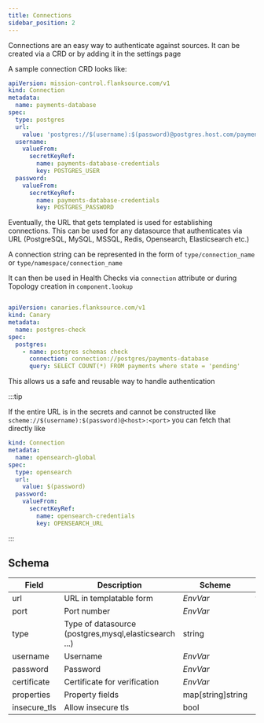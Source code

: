 ```yaml
---
title: Connections
sidebar_position: 2
---
```


Connections are an easy way to authenticate against sources. It can be created via a CRD or by adding it in the settings page

A sample connection CRD looks like:

```yaml
apiVersion: mission-control.flanksource.com/v1
kind: Connection
metadata:
  name: payments-database
spec:
  type: postgres
  url:
    value: 'postgres://$(username):$(password)@postgres.host.com/payments'
  username:
    valueFrom:
      secretKeyRef:
        name: payments-database-credentials
        key: POSTGRES_USER
  password:
    valueFrom:
      secretKeyRef:
        name: payments-database-credentials
        key: POSTGRES_PASSWORD
```

Eventually, the URL that gets templated is used for establishing connections. This can be used for any datasource that authenticates via URL (PostgreSQL, MySQL, MSSQL, Redis, Opensearch, Elasticsearch etc.)

A connection string can be represented in the form of `type/connection_name` or `type/namespace/connection_name`

It can then be used in Health Checks via `connection` attribute or during Topology creation in `component.lookup`

```yaml

apiVersion: canaries.flanksource.com/v1
kind: Canary
metadata:
  name: postgres-check
spec:
  postgres:
    - name: postgres schemas check
      connection: connection://postgres/payments-database
      query: SELECT COUNT(*) FROM payments where state = 'pending'
```

This allows us a safe and reusable way to handle authentication

:::tip

If the entire URL is in the secrets and cannot be constructed like `scheme://$(username):$(password)@<host>:<port>` you can fetch that directly like

```yaml
kind: Connection
metadata:
  name: opensearch-global
spec:
  type: opensearch
  url:
    value: $(password)
  password:
    valueFrom:
      secretKeyRef:
        name: opensearch-credentials
        key: OPENSEARCH_URL
```

:::

## Schema

| **Field**    | **Description**                                       | **Scheme**                                     | **Required** |
|--------------|-------------------------------------------------------|------------------------------------------------|--------------|
| url          | URL in templatable form                               | <CommonLink to="secrets">*EnvVar*</CommonLink> | yes          |
| port         | Port number                                           | <CommonLink to="secrets">*EnvVar*</CommonLink> |              |
| type         | Type of datasource (postgres,mysql,elasticsearch ...) | string                                         |              |
| username     | Username                                              | <CommonLink to="secrets">*EnvVar*</CommonLink> |              |
| password     | Password                                              | <CommonLink to="secrets">*EnvVar*</CommonLink> |              |
| certificate  | Certificate for verification                          | <CommonLink to="secrets">*EnvVar*</CommonLink> |              |
| properties   | Property fields                                       | map[string]string                              |              |
| insecure_tls | Allow insecure tls                                    | bool                                           |              |

